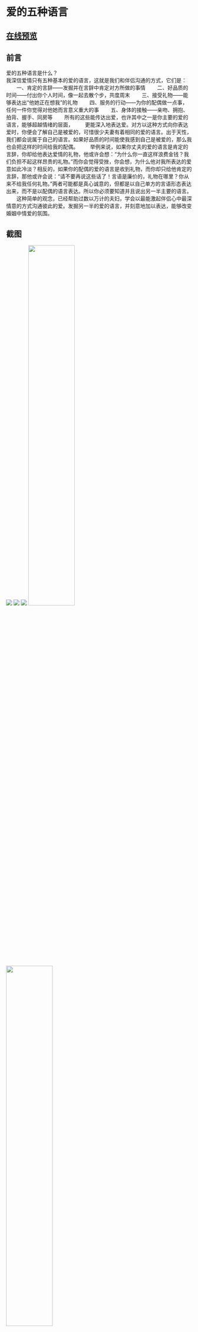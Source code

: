 # 爱的五种语言

## [在线预览](https://zxui.github.io/love/5/example/)

## 前言
爱的五种语言是什么？<br/>
我深信爱情只有五种基本的爱的语言，这就是我们和伴侣沟通的方式，它们是：
　　一、肯定的言辞——发掘并在言辞中肯定对方所做的事情
　　二、好品质的时间——付出你个人时间，像一起去散个步，共度周末
　　三、接受礼物——能够表达出“他她正在想我”的礼物
　　四、服务的行动——为你的配偶做一点事，任何一件你觉得对他她而言意义重大的事
　　五、身体的接触——亲吻、拥抱、拍背、握手、同房等
　　所有的这些能传达出爱，也许其中之一是你主要的爱的语言，能够超越情绪的层面，
　　更能深入地表达爱。对方以这种方式向你表达爱时，你便会了解自己是被爱的，可惜很少夫妻有着相同的爱的语言。出于天性，我们都会说属于自己的语言。如果好品质的时间能使我感到自己是被爱的，那么我也会把这样的时间给我的配偶。
　　举例来说，如果你丈夫的爱的语言是肯定的言辞，你却给他表达爱情的礼物，他或许会想：“为什么你一直这样浪费金钱？我们负担不起这样昂贵的礼物。”而你会觉得受挫，你会想，为什么他对我所表达的爱意如此冷淡？相反的，如果你的配偶的爱的语言是收到礼物，而你却只给他肯定的言辞，那他或许会说：“请不要再说这些话了！言语是廉价的，礼物在哪里？你从来不给我任何礼物。”两者可能都是真心诚意的，但都是以自己单方的言语形态表达出来，而不是以配偶的语言表达。所以你必须要知道并且说出另一半主要的语言。
　　这种简单的观念，已经帮助过数以万计的夫妇，学会以最能激起伴侣心中最深情意的方式沟通彼此的爱。发掘另一半的爱的语言，并刻意地加以表达，能够改变婚姻中情爱的氛围。

## 截图
![](https://zxui.github.io/love/5/example/images/system/a1.jpg)
![](https://zxui.github.io/love/5/example/images/system/a2.jpg)
![](https://zxui.github.io/love/5/example/images/system/a3.jpg)
    <img src="https://zxui.github.io/love/5/example/images/system/a1.jpg" width="50%" height="50%" />
    <img src="https://zxui.github.io/love/5/example/images/system/a2.jpg" width="50%" height="50%" />
    <img src="https://zxui.github.io/love/5/example/images/system/a3.jpg" width="50%" height="50%" />

献给每一对正在寻求美好婚姻的伴侣！
from by 湖人读书会. 2017.1.1